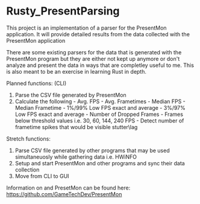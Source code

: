 # Rusty_PresentParsing
This project is an implementation of a parser for the PresentMon application. It will provide detailed results from the data collected with the PresentMon application

There are some existing parsers for the data that is generated with the PresentMon program but they are either not kept up anymore or don't analyze and present the data in ways that are completley useful to me. This is also meant to be an exercise in learning Rust in depth.

Planned functions: (CLI)
  1. Parse the CSV file generated by PresentMon
  2. Calculate the following
    - Avg. FPS
    - Avg. Frametimes
    - Median FPS
    - Median Frametime
    - 1%/99% Low FPS exact and average
    - 3%/97% Low FPS exact and average
    - Number of Dropped Frames
    - Frames below threshold values i.e. 30, 60, 144, 240 FPS
    - Detect number of frametime spikes that would be visible stutter\lag

Stretch functions:
  1. Parse CSV file generated by other programs that may be used simultaneuosly while gathering data i.e. HWiNFO
  2. Setup and start PresentMon and other programs and sync their data collection
  3. Move from CLI to GUI
  
Information on and PresetMon can be found here: https://github.com/GameTechDev/PresentMon   
